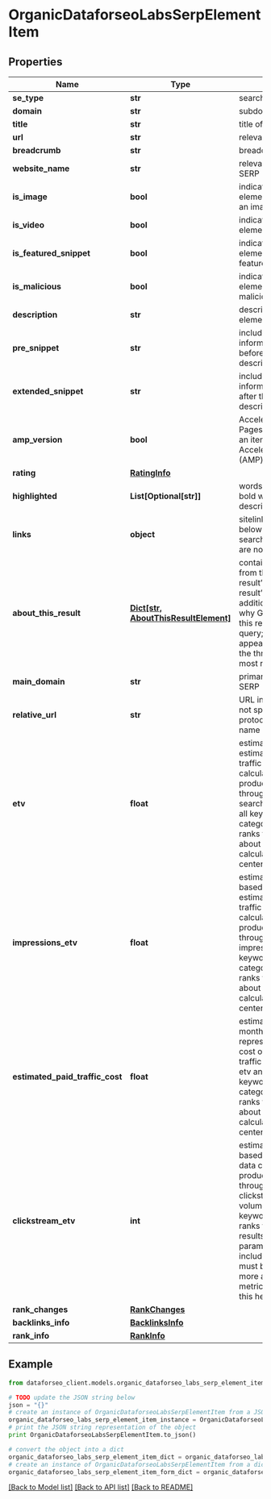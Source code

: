 # OrganicDataforseoLabsSerpElementItem


## Properties

Name | Type | Description | Notes
------------ | ------------- | ------------- | -------------
**se_type** | **str** | search engine type | [optional] 
**domain** | **str** | subdomain in SERP | [optional] 
**title** | **str** | title of the result in SERP | [optional] 
**url** | **str** | relevant URL in SERP | [optional] 
**breadcrumb** | **str** | breadcrumb in SERP | [optional] 
**website_name** | **str** | relevant website name in SERP | [optional] 
**is_image** | **bool** | indicates whether the element contains an image | [optional] 
**is_video** | **bool** | indicates whether the element contains a video | [optional] 
**is_featured_snippet** | **bool** | indicates whether the element is a featured_snippet | [optional] 
**is_malicious** | **bool** | indicates whether the element is marked as malicious | [optional] 
**description** | **str** | description of the results element in SERP | [optional] 
**pre_snippet** | **str** | includes additional information appended before the result description in SERP | [optional] 
**extended_snippet** | **str** | includes additional information appended after the result description in SERP | [optional] 
**amp_version** | **bool** | Accelerated Mobile Pages indicates whether an item has the Accelerated Mobile Page (AMP) version | [optional] 
**rating** | [**RatingInfo**](RatingInfo.md) |  | [optional] 
**highlighted** | **List[Optional[str]]** | words highlighted in bold within the results description | [optional] 
**links** | **object** | sitelinks the links shown below some of Google’s search results if there are none, equals null | [optional] 
**about_this_result** | [**Dict[str, AboutThisResultElement]**](AboutThisResultElement.md) | contains information from the ‘About this result’ panel ‘About this result’ panel provides additional context about why Google returned this result for the given query; this feature appears after clicking on the three dots next to most results | [optional] 
**main_domain** | **str** | primary domain name in SERP | [optional] 
**relative_url** | **str** | URL in SERP that does not specify the HTTPs protocol and domain name | [optional] 
**etv** | **float** | estimated traffic volume estimated paid monthly traffic to the domain calculated as the product of CTR (click-through-rate) and search volume values of all keywords in the category that the domain ranks for learn more about how the metric is calculated in this help center article | [optional] 
**impressions_etv** | **float** | estimated traffic volume based on impressions estimated paid monthly traffic to the domain calculated as the product of CTR (click-through-rate) and impressions values of all keywords in the category that the domain ranks for learn more about how the metric is calculated in this help center article | [optional] 
**estimated_paid_traffic_cost** | **float** | estimated cost of monthly search traffic represents the estimated cost of paid monthly traffic (USD) based on etv and cpc values of all keywords in the category that the domain ranks for learn more about how the metric is calculated in this help center article | [optional] 
**clickstream_etv** | **int** | estimated traffic volume based on clickstream data calculated as the product of click-through-rate and clickstream search volume values of all keywords the domain ranks for to retrieve results for this field, the parameter include_clickstream_data must be set to true learn more about how the metric is calculated in this help center article | [optional] 
**rank_changes** | [**RankChanges**](RankChanges.md) |  | [optional] 
**backlinks_info** | [**BacklinksInfo**](BacklinksInfo.md) |  | [optional] 
**rank_info** | [**RankInfo**](RankInfo.md) |  | [optional] 

## Example

```python
from dataforseo_client.models.organic_dataforseo_labs_serp_element_item import OrganicDataforseoLabsSerpElementItem

# TODO update the JSON string below
json = "{}"
# create an instance of OrganicDataforseoLabsSerpElementItem from a JSON string
organic_dataforseo_labs_serp_element_item_instance = OrganicDataforseoLabsSerpElementItem.from_json(json)
# print the JSON string representation of the object
print OrganicDataforseoLabsSerpElementItem.to_json()

# convert the object into a dict
organic_dataforseo_labs_serp_element_item_dict = organic_dataforseo_labs_serp_element_item_instance.to_dict()
# create an instance of OrganicDataforseoLabsSerpElementItem from a dict
organic_dataforseo_labs_serp_element_item_form_dict = organic_dataforseo_labs_serp_element_item.from_dict(organic_dataforseo_labs_serp_element_item_dict)
```
[[Back to Model list]](../README.md#documentation-for-models) [[Back to API list]](../README.md#documentation-for-api-endpoints) [[Back to README]](../README.md)


